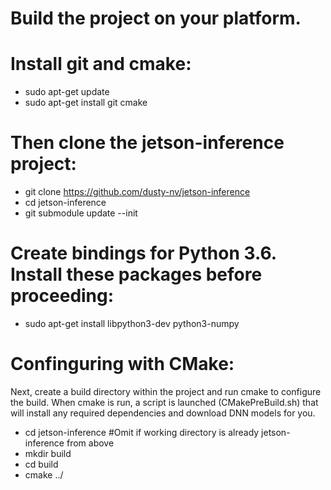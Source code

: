 # Build the project on your platform.

# Install git and cmake:

- sudo apt-get update
- sudo apt-get install git cmake

# Then clone the jetson-inference project:

- git clone https://github.com/dusty-nv/jetson-inference
- cd jetson-inference
- git submodule update --init

# Create bindings for Python 3.6. Install these packages before proceeding:

- sudo apt-get install libpython3-dev python3-numpy

# Confinguring with CMake:

Next, create a build directory within the project and run cmake to configure the build. 
When cmake is run, a script is launched (CMakePreBuild.sh) that will install any required dependencies and download DNN models for you.

- cd jetson-inference #Omit if working directory is already jetson-inference from above
- mkdir build
- cd build
- cmake ../
